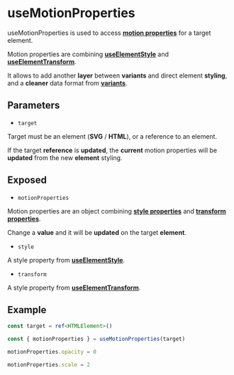 # useMotionProperties

useMotionProperties is used to access [**motion properties**](/motion-properties) for a target element.

Motion properties are combining [**useElementStyle**](/api/use-element-style) and [**useElementTransform**](/api/use-element-transform).

It allows to add another **layer** between **variants** and direct element **styling**, and a **cleaner** data format from [**variants**](/variants).

## Parameters

- `target`

Target must be an element (**SVG** / **HTML**), or a reference to an element.

If the target **reference** is **updated**, the **current** motion properties will be **updated** from the new **element** styling.

## Exposed

- `motionProperties`

Motion properties are an object combining [**style properties**](/motion-properties#style-properties) and [**transform properties**](/motion-properties#transform-properties).

Change a **value** and it will be **updated** on the target **element**.

- `style`

A style property from [**useElementStyle**](/api/use-element-style).

- `transform`

A style property from [**useElementTransform**](/api/use-element-transform).

## Example

```typescript
const target = ref<HTMLElement>()

const { motionProperties } = useMotionProperties(target)

motionProperties.opacity = 0

motionProperties.scale = 2
```
